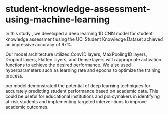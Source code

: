 # student-knowledge-assessment-using-machine-learning
In this study , we developed a  deep learning 1D CNN model for student knowledge assessment using the UCI Student Knowledge Dataset achieved an impressive accuracy of 97%. 

Our model architecture utilized Conv1D layers, MaxPooling1D layers, Dropout layers, Flatten layers, and Dense layers with appropriate activation functions to achieve the desired performance. We also used hyperparameters such as learning rate and epochs to optimize the training process.

our model demonstrated the potential of deep learning techniques for accurately predicting student performance based on academic data. This could be useful for educational institutions and policymakers in identifying at-risk students and implementing targeted interventions to improve academic outcomes.

